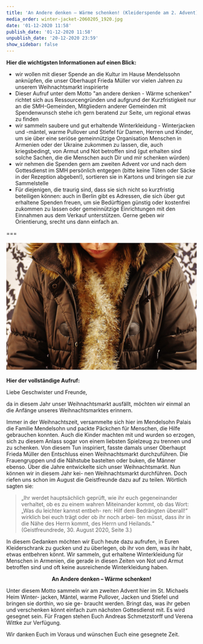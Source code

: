 ```yaml
---
title: 'An Andere denken – Wärme schenken! (Kleiderspende am 2. Advent)'
media_order: winter-jacket-2060205_1920.jpg
date: '01-12-2020 11:58'
publish_date: '01-12-2020 11:58'
unpublish_date: '20-12-2020 23:59'
show_sidebar: false
---
```


**Hier die wichtigsten Informationen auf einen Blick:**
 
* wir wollen mit dieser Spende an die Kultur im Hause Mendelssohn anknüpfen, die unser Oberhaupt Frieda Müller vor vielen Jahren zu unserem Weihnachtsmarkt inspirierte
* Dieser Aufruf unter dem Motto "an andere denken - Wärme schenken" richtet sich aus Ressourcengründen und aufgrund der Kurzfristigkeit nur an die SMH-Gemeinden, Mitgliedern anderer Gemeinden mit Spendenwunsch stehe ich gern beratend zur Seite, um regional etwas zu finden
* wir sammeln saubere und gut erhaltende Winterkleidung - Winterjacken und -mäntel, warme Pullover und Stiefel für Damen, Herren und Kinder, um sie über eine seriöse gemeinnützige Organisation Menschen in Armenien oder der Ukraine zukommen zu lassen, die, auch kriegsbedingt, von Armut und Not betroffen sind (gut erhalten sind solche Sachen, die die Menschen auch Dir und mir schenken würden)
* wir nehmen die Spenden gern am zweiten Advent vor und nach dem Gottesdienst im SMH persönlich entgegen (bitte keine Tüten oder Säcke in der Rezeption abgeben!), sortieren sie in Kartons und bringen sie zur Sammelstelle
* Für diejenigen, die traurig sind, dass sie sich nicht so kurzfristig beteiligen können: auch in Berlin gibt es Adressen, die sich über gut erhaltene Spenden freuen, um sie Bedürftigen günstig oder kostenfrei zukommen zu lassen oder gemeinnützige Einrichtungen mit den Einnahmen aus dem Verkauf unterstützen. Gerne geben wir Orientierung, srecht uns dann einfach an.

===
<br><br>
![](winter-jacket-2060205_1920.jpg)<br><br>
**Hier der vollständige Aufruf:**

Liebe Geschwister und Freunde,

da in diesem Jahr unser Weihnachtsmarkt ausfällt, möchten wir einmal an die Anfänge unseres Weihnachtsmarktes erinnern.

Immer in der Weihnachtszeit, versammelte sich hier im Mendelsohn Palais die Familie Mendelsohn und packte Päckchen für Menschen, die Hilfe gebrauchen konnten. Auch die Kinder machten mit und wurden so erzogen, sich zu diesem Anlass sogar von einem liebsten Spielzeug zu trennen und zu schenken. Von diesem Tun inspiriert, fasste damals unser Oberhaupt Frieda Müller den Entschluss einen Weihnachtsmarkt durchzuführen. Die Frauengruppen und die Nähstube bastelten oder buken, die Männer ebenso. Über die Jahre entwickelte sich unser Weihnachtsmarkt. Nun können wir in diesem Jahr kei- nen Weihnachtsmarkt durchführen. Doch riefen uns schon im August die Geistfreunde dazu auf zu teilen. Wörtlich sagten sie:

> „Ihr werdet hauptsächlich geprüft, wie ihr euch gegeneinander verhaltet, ob es zu einem wahren Miteinander kommt, ob das Wort: „Was du leichter kannst entbeh- ren: Hilf dem Bedrängten überall!“ wirklich bei euch trägt oder ob ihr noch arbei- ten müsst, dass ihr in die Nähe des Herrn kommt, des Herrn und Heilands.“ (Geistfreundrede, 30. August 2020, Seite 3.)

In diesem Gedanken möchten wir Euch heute dazu aufrufen, in Euren Kleiderschrank zu gucken und zu überlegen, ob ihr von dem, was ihr habt, etwas entbehren könnt. Wir sammeln, gut erhaltene Winterkleidung für Menschen in Armenien, die gerade in diesen Zeiten von Not und Armut betroffen sind und oft keine ausreichende Winterkleidung haben.

<center><b>An Andere denken – Wärme schenken!</center></b>

Unter diesem Motto sammeln wir am zweiten Advent hier im St. Michaels Heim Winter- jacken, Mäntel, warme Pullover, Jacken und Stiefel und bringen sie dorthin, wo sie ge- braucht werden. Bringt das, was ihr geben und verschenken könnt einfach zum nächsten Gottesdienst mit. Es wird gesegnet sein. Für Fragen stehen Euch Andreas Schmetzstorff und Verena Wittke zur Verfügung.

Wir danken Euch im Voraus und wünschen Euch eine gesegnete Zeit.